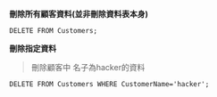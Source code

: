 **刪除所有顧客資料(並非刪除資料表本身)**

```
DELETE FROM Customers;
```

**刪除指定資料**
>刪除顧客中 名子為hacker的資料

```
DELETE FROM Customers WHERE CustomerName='hacker';
```
